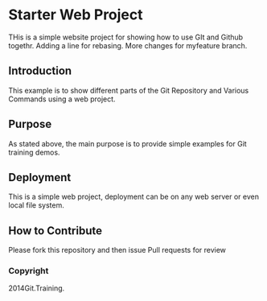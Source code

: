 # Starter Web Project

THis is a simple website project for showing how to use GIt and Github togethr. Adding a line for rebasing. More changes for myfeature branch. 

## Introduction

This example is to show different parts of the Git Repository and Various Commands using a web project. 

## Purpose

As stated above, the main purpose is to provide simple examples for Git training demos. 

## Deployment 

 This is a simple web project, deployment can be on any web server or even local file system. 
 

## How to Contribute 

Please fork this repository and then issue Pull requests for review

### Copyright
2014Git.Training.